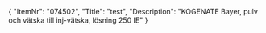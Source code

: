 {
  "ItemNr": "074502",
  "Title": "test",
  "Description": "KOGENATE Bayer, pulv och vätska till inj-vätska, lösning 250 IE"
}